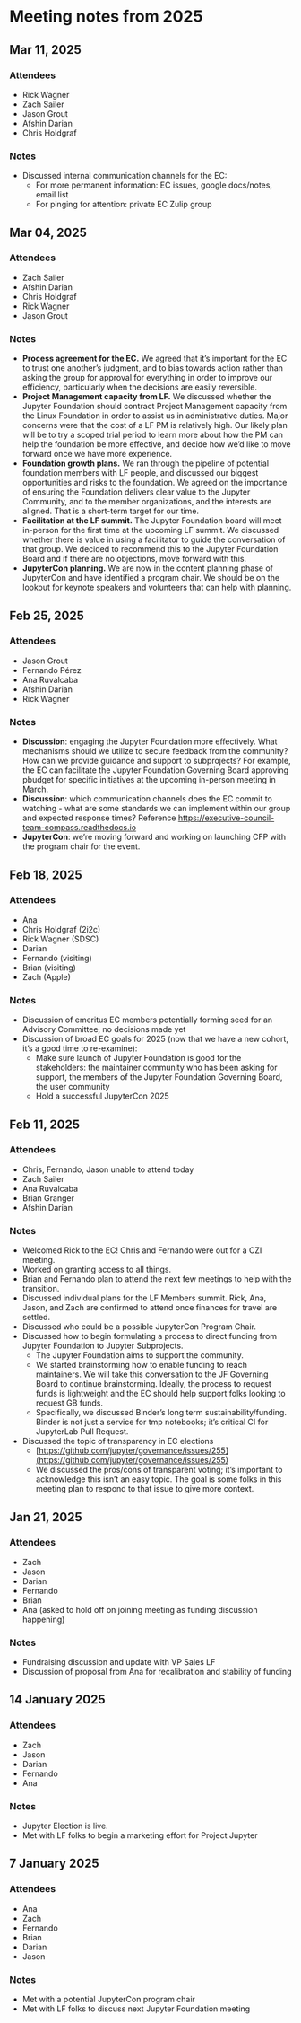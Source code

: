 # Meeting notes from 2025

## Mar 11, 2025

### Attendees

* Rick Wagner
* Zach Sailer
* Jason Grout
* Afshin Darian
* Chris Holdgraf

### Notes

- Discussed internal communication channels for the EC:
  - For more permanent information: EC issues, google docs/notes, email list
  - For pinging for attention: private EC Zulip group


## Mar 04, 2025

### Attendees

* Zach Sailer
* Afshin Darian
* Chris Holdgraf
* Rick Wagner
* Jason Grout

### Notes

- **Process agreement for the EC.** We agreed that it’s important for the EC to trust one another’s judgment, and to bias towards action rather than asking the group for approval for everything in order to improve our efficiency, particularly when the decisions are easily reversible.
- **Project Management capacity from LF.** We discussed whether the Jupyter Foundation should contract Project Management capacity from the Linux Foundation in order to assist us in administrative duties. Major concerns were that the cost of a LF PM is relatively high. Our likely plan will be to try a scoped trial period to learn more about how the PM can help the foundation be more effective, and decide how we’d like to move forward once we have more experience.
- **Foundation growth plans.** We ran through the pipeline of potential foundation members with LF people, and discussed our biggest opportunities and risks to the foundation. We agreed on the importance of ensuring the Foundation delivers clear value to the Jupyter Community, and to the member organizations, and the interests are aligned. That is a short-term target for our time.
- **Facilitation at the LF summit.** The Jupyter Foundation board will meet in-person for the first time at the upcoming LF summit. We discussed whether there is value in using a facilitator to guide the conversation of that group. We decided to recommend this to the Jupyter Foundation Board and if there are no objections, move forward with this.
- **JupyterCon planning.** We are now in the content planning phase of JupyterCon and have identified a program chair. We should be on the lookout for keynote speakers and volunteers that can help with planning.



## Feb 25, 2025

### Attendees

* Jason Grout
* Fernando Pérez
* Ana Ruvalcaba
* Afshin Darian
* Rick Wagner

### Notes

* **Discussion**: engaging the Jupyter Foundation more effectively. What mechanisms should we utilize to secure feedback from the community? How can we provide guidance and support to subprojects? For example, the EC can facilitate the Jupyter Foundation Governing Board approving pbudget for specific initiatives at the upcoming in-person meeting in March.
* **Discussion**: which communication channels does the EC commit to watching \- what are some standards we can implement within our group and expected response times? Reference https://executive-council-team-compass.readthedocs.io
* **JupyterCon**: we’re moving forward and working on launching CFP with the program chair for the event.

## Feb 18, 2025

### Attendees

* Ana
* Chris Holdgraf (2i2c)
* Rick Wagner (SDSC)
* Darian
* Fernando (visiting)
* Brian (visiting)
* Zach (Apple)


### Notes

* Discussion of emeritus EC members potentially forming seed for an Advisory Committee, no decisions made yet
* Discussion of broad EC goals for 2025 (now that we have a new cohort, it’s a good time to re-examine):
  * Make sure launch of Jupyter Foundation is good for the stakeholders: the maintainer community who has been asking for support, the members of the Jupyter Foundation Governing Board, the user community
  * Hold a successful JupyterCon 2025

## Feb 11, 2025

### Attendees

* Chris, Fernando, Jason unable to attend today
* Zach Sailer
* Ana Ruvalcaba
* Brian Granger
* Afshin Darian

### Notes

* Welcomed Rick to the EC\! Chris and Fernando were out for a CZI meeting.
* Worked on granting access to all things.
* Brian and Fernando plan to attend the next few meetings to help with the transition.
* Discussed individual plans for the LF Members summit. Rick, Ana, Jason, and Zach are confirmed to attend once finances for travel are settled.
* Discussed who could be a possible JupyterCon Program Chair.
* Discussed how to begin formulating a process to direct funding from Jupyter Foundation to Jupyter Subprojects.
  * The Jupyter Foundation aims to support the community.
  * We started brainstorming how to enable funding to reach maintainers. We will take this conversation to the JF Governing Board to continue brainstorming. Ideally, the process to request funds is lightweight and the EC should help support folks looking to request GB funds.
  * Specifically, we discussed Binder’s long term sustainability/funding. Binder is not just a service for tmp notebooks; it’s critical CI for JupyterLab Pull Request.
* Discussed the topic of transparency in EC elections
  * [https://github.com/jupyter/governance/issues/255](https://github.com/jupyter/governance/issues/255)
  * We discussed the pros/cons of transparent voting; it’s important to acknowledge this isn’t an easy topic. The goal is some folks in this meeting plan to respond to that issue to give more context.

## Jan 21, 2025

### Attendees

* Zach
* Jason
* Darian
* Fernando
* Brian
* Ana (asked to hold off on joining meeting as funding discussion happening)

### Notes

* Fundraising discussion and update with VP Sales LF
* Discussion of proposal from Ana for recalibration and stability of funding

## 14 January 2025

### Attendees
- Zach
- Jason
- Darian
- Fernando
- Ana

### Notes
- Jupyter Election is live.
- Met with LF folks to begin a marketing effort for Project Jupyter


## 7 January 2025

### Attendees
- Ana
- Zach
- Fernando
- Brian
- Darian
- Jason

### Notes
- Met with a potential JupyterCon program chair
- Met with LF folks to discuss next Jupyter Foundation meeting
